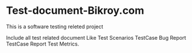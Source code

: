 # Test-document-Bikroy.com
This is a software testing releted project 




Include all test related document
Like Test Scenarios
TestCase
Bug Report
TestCase Report
Test Metrics.
